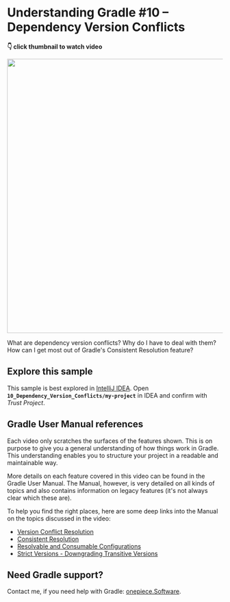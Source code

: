 # Understanding Gradle #10 – Dependency Version Conflicts

**👇 click thumbnail to watch video**

[<img src="https://onepiecesoftware.github.io/img/videos/10.png" width="640">](https://www.youtube.com/watch?v=YYWhfy6c2YQ&list=PLWQK2ZdV4Yl2k2OmC_gsjDpdIBTN0qqkE)

What are dependency version conflicts? Why do I have to deal with them? How can I get most out of Gradle's Consistent Resolution feature?

## Explore this sample

This sample is best explored in [IntelliJ IDEA](https://www.jetbrains.com/idea/download).
Open **`10_Dependency_Version_Conflicts/my-project`** in IDEA and confirm with _Trust Project_.

## Gradle User Manual references

Each video only scratches the surfaces of the features shown.
This is on purpose to give you a general understanding of how things work in Gradle.
This understanding enables you to structure your project in a readable and maintainable way.

More details on each feature covered in this video can be found in the Gradle User Manual.
The Manual, however, is very detailed on all kinds of topics and also contains information on legacy features (it's not always clear which these are).

To help you find the right places, here are some deep links into the Manual on the topics discussed in the video:

* [Version Conflict Resolution](https://docs.gradle.org/current/userguide/dependency_resolution.html#sec:version-conflict)
* [Consistent Resolution](https://docs.gradle.org/current/userguide/resolution_strategy_tuning.html#resolution_consistency)
* [Resolvable and Consumable Configurations](https://docs.gradle.org/current/userguide/declaring_dependencies.html#sec:resolvable-consumable-configs)
* [Strict Versions - Downgrading Transitive Versions](https://docs.gradle.org/current/userguide/dependency_downgrade_and_exclude.html#sec:enforcing_dependency_version)

## Need Gradle support?

Contact me, if you need help with Gradle: [onepiece.Software](http://onepiece.software).
